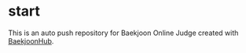# start
This is an auto push repository for Baekjoon Online Judge created with [BaekjoonHub](https://github.com/BaekjoonHub/BaekjoonHub).
